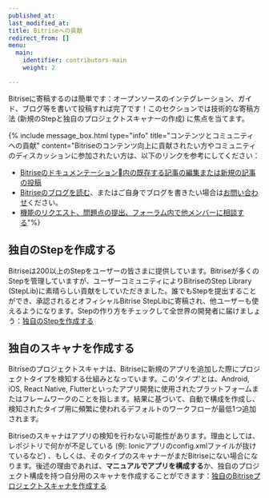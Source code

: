 ```yaml
---
published_at:
last_modified_at:
title: Bitriseへの貢献
redirect_from: []
menu:
  main:
    identifier: contributors-main
    weight: 2

---
```

Bitriseに寄稿するのは簡単です：オープンソースのインテグレーション、ガイド、ブログ等を書いて投稿すれば完了です！このセクションでは技術的な寄稿方法 (新規のStepと独自のプロジェクトスキャナーの作成) に焦点を当てます。

{% include message_box.html type="info" title="コンテンツとコミュニティへの貢献" content="Bitriseのコンテンツ向上に貢献されたい方やコミュニティのディスカッションに参加されたい方は、以下のリンクを参考にしてください：

* [Bitriseのドキュメンテーション内の既存する記事の編集または新規の記事の投稿](https://github.com/bitrise-io/devcenter/)
* [Bitriseのブログを読む](https://blog.bitrise.io/)、またはご自身でブログを書きたい場合は[お問い合わせ](https://www.bitrise.io/contact)ください。
* [機能のリクエスト、問題点の提出、フォーラム内で他メンバーに相談する](https://discuss.bitrise.io/)"%}

## 独自のStepを作成する

Bitriseは200以上のStepをユーザーの皆さまに提供しています。Bitriseが多くのStepを管理していますが、ユーザーコミュニティによりBitriseのStep Library (StepLib)に素晴らしい貢献をしていただきました。誰でもStepを提出することができ、承認されるとオフィシャルBitrise StepLibに寄稿され、他ユーザーも使えるようになります。Stepの作り方をチェックして全世界の開発者に届けましょう：[独自のStepを作成する](/contributors/create-your-own-step/)

## 独自のスキャナを作成する

Bitriseのプロジェクトスキャナは、Bitriseに新規のアプリを追加した際にプロジェクトタイプを検知する仕組みとなっています。この'タイプ'とは、Android, iOS, React Native, Flutterといったアプリ開発に使用されたプラットフォームまたはフレームワークのことを指します。結果に基づいて、自動で構成を作成し、検知されたタイプ用に頻繁に使われるデフォルトのワークフローが最低1つ追加されます。

Bitriseのスキャナはアプリの検知を行わない可能性があります。理由としては、レポジトリで何かが不足している (例: Ionicアプリのconfig.xmlファイルが抜けているなど) 、もしくは、そのタイプのスキャナーがまだBitriseにない場合になります。後述の理由であれば、**マニュアルでアプリを構成する**か、独自のプロジェクト構成を持つ自分用のスキャナを作成することができます：[独自のBitriseプロジェクトスキャナを作成する](/contributors/creating-your-own-bitrise-project-scanner/)